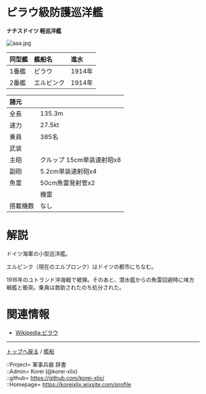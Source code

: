 # ピラウ級防護巡洋艦
**ナチスドイツ 軽巡洋艦**

![aaa.jpg](https://bn02pap001files.storage.live.com/y4mrsf65OYPyDrQA7uSVy7LJDa7_p2iEt0_pFFoKNXKI_2FHOSW3uQSAhxHBSb42OEiQl0U7sC0urk-LmmFw8sAsylcLnlQOqaPPypXqxYi2bt5r-YYhuQ0wJcz8x4G3HWhVHlLs7qSpgaKKKuUskQVIJySlbbRlh2tlnDCVsIhn9nBu28-lIFcqCIADxzS3ACl?width=631&height=411&cropmode=none)  
  


|同型艦  |艦船名  |進水  |
|:--|:--|:--|
|1番艦  |ピラウ        |1914年  |
|2番艦  |エルビンク    |1914年  |


|諸元  |  |
|:--|:--|
|全長  |135.3m  |
|速力  |27.5kt  |
|乗員  |385名  |
|武装  |  |
|主砲  |クルップ 15cm単装速射砲x8  |
|副砲  |5.2cm単装速射砲x4  |
|魚雷  |50cm魚雷発射管x2  |
|      |機雷  |
|搭載機数  |なし  |


# 解説
ドイツ海軍の小型巡洋艦。  
  

エルビンク（現在のエルブロンク）はドイツの都市にちなむ。  
  
1916年のユトランド沖海戦で被弾。そのあと、潜水艦からの魚雷回避時に味方戦艦と衝突。乗員は救助されたのち処分された。  
  


# 関連情報
* [Wikipedia:ピラウ](https://ja.wikipedia.org/wiki/%E3%83%94%E3%83%A9%E3%82%A6%E7%B4%9A%E9%98%B2%E8%AD%B7%E5%B7%A1%E6%B4%8B%E8%89%A6)


***
[トップへ戻る](/readme.md) / [艦船](/ship/readme.md)  
  
::Project= 軍事兵器 辞書  
::Admin= Korei (@korei-xlix)  
::github= https://github.com/korei-xlix/  
::Homepage= https://koreixlix.wixsite.com/profile  
